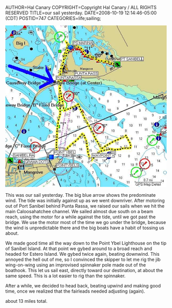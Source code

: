 AUTHOR=Hal Canary
COPYRIGHT=Copyright Hal Canary / ALL RIGHTS RESERVED
TITLE=our sail yesterday.
DATE=2008-10-19 12:14:46-05:00 (CDT)
POSTID=747
CATEGORIES=life;sailing;

![[]](/images/2008-10-18_sailing.jpg)

This was our sail yesterday. The big blue arrow shows the predominate wind. The tide was initially against up as we went downriver. After motoring out of Port Sanibel behind Punta Rassa, we raised our sails when we hit the main Caloosahatchee channel. We sailed almost due south on a beam reach, using the motor for a while against the tide, until we got past the bridge. We use the motor most of the time we go under the bridge, because the wind is unpredictable there and the big boats have a habit of tossing us about.

We made good time all the way down to the Point Ybel Lighthouse on the tip of Sanibel Island. At that point we gybed around to a broad reach and headed for Estero Island. We gybed twice again, beating downwind. This annoyed the hell out of me, so I convinced the skipper to let me rig the jib wing-on-wing using an improvised spinnaker pole made out of the boathook. This let us sail east, directly toward our destination, at about the same speed. This is a lot easier to rig than the spinnaker.

After a while, we decided to head back, beating upwind and making good time, once we realized that the fairleads needed adjusting (again).

about 13 miles total.

